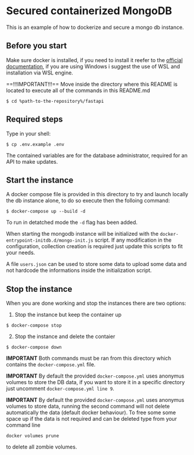 # Secured containerized MongoDB
This is an example of how to dockerize and secure a mongo db instance.

## Before you start
Make sure docker is installed, if you need to install it reefer to the [official documentation](https://docs.docker.com/engine/install/), if you are using Windows i suggest the use of WSL and installation via WSL engine.

==!!!IMPORTANT!!!==
Move inside the directory where this README is located to execute all of the commands in this README.md
```shell
$ cd %path-to-the-repository%/fastapi
```

##  Required steps
Type in your shell:
```shell
$ cp .env.example .env
``` 
The contained variables are for the database administrator, required for an API to make updates.

## Start the instance
A docker compose file is provided in this directory to try and launch locally the db instance alone, to do so execute then the folloing command:
```shell
$ docker-compose up --build -d
```

To run in detatched mode the ```-d``` flag has been added.

When starting the mongodb instance will be initialized with the `docker-entrypoint-initdb.d/mongo-init.js` script. If any modification in the configuration, collection creation is required just update this scripts to fit your needs.

A file `users.json` can be used to store some data to upload some data and not hardcode the informations inside the initialization script.
## Stop the instance
When you are done working and stop the instances there are two options:
1. Stop the instance but keep the container up 
```shell
$ docker-compose stop
```

2. Stop the instance and delete the contaier
```shell
$ docker-compose down
```

**IMPORTANT** Both commands must be ran from this directory which contains the `docker-compose.yml` file.

**IMPORTANT** By default the provided `docker-compose.yml` uses anonymus volumes to store the DB data, if you want to store it in a specific directory just uncomment `docker-compose.yml line 9`.

**IMPORTANT** By default the provided `docker-compose.yml` uses anonymus volumes to store data, running the second command will not delete automatically the data (default docker behaviour). To free some some space up if the data is not required and can be deleted type from your command line
```shell
docker volumes prune
```
to delete all zombie volumes.